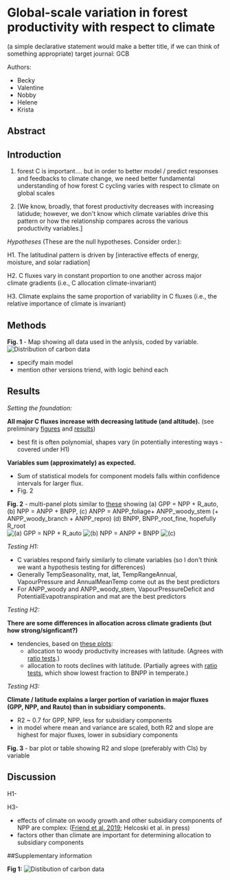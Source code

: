 # Global-scale variation in forest productivity with respect to climate
(a simple declarative statement would make a better title, if we can think of something appropriate)
target journal: GCB

Authors:
- Becky
- Valentine
- Nobby
- Helene
- Krista

## Abstract

## Introduction

1. forest C is important.... but in order to better model / predict responses and feedbacks to climate change, we need better fundamental understanding of how forest C cycling varies with respect to climate on global scales  

2. [We know, broadly, that forest productivity decreases with increasing latidude; however, we don't know which climate variables drive this pattern or how the relationship compares across the various productivity variables.]

*Hypotheses* (These are the null hypotheses. Consider order.):

H1. The latitudinal pattern is driven by [interactive effects of energy, moisture, and solar radiation]

H2. C fluxes vary in constant proportion to one another across major climate gradients (i.e., C allocation climate-invariant)

H3. Climate explains the same proportion of variability in C fluxes (i.e., the relative importance of climate is invariant)

## Methods 
**Fig. 1** - Map showing all data used in the anlysis, coded by variable.
![Distribution of carbon data](https://github.com/forc-db/Global_Productivity/blob/master/results/figures/final_figures/maps/distribution_all_variables.png)

- specify main model
- mention other versions triend, with logic behind each

## Results
*Setting the foundation:*

**All major C fluxes increase with decreasing latitude (and altitude).** (see preliminary [figures](https://github.com/forc-db/Global_Productivity/tree/master/results/figures/final_figures/scaled_best_model_with_alt) and [results](https://github.com/forc-db/Global_Productivity/blob/master/results/tables/best_model_outputs/best_model_scaled_with_ci.csv))
  - best fit is often polynomial, shapes vary (in potentially interesting ways - covered under H1)  
  
**Variables sum (approximately) as expected.**
  - Sum of statistical models for component models falls within confidence intervals for larger flux. 
  - Fig. 2
  
**Fig. 2** - multi-panel plots similar to [these](https://github.com/forc-db/Global_Productivity/tree/master/results/figures/archive/test/ratio_plots) showing (a) GPP = NPP + R_auto, (b) NPP = ANPP + BNPP, (c) ANPP = ANPP_foliage+ ANPP_woody_stem (+ ANPP_woody_branch + ANPP_repro) (d) BNPP, BNPP_root_fine, hopefully R_root  
![(a) GPP = NPP + R_auto](https://github.com/forc-db/Global_Productivity/blob/master/results/figures/final_figures/stacked_plots/NPP_to_R_auto_lat_stacked.png)
![(b) NPP = ANPP + BNPP](https://github.com/forc-db/Global_Productivity/blob/master/results/figures/final_figures/stacked_plots/ANPP_2_to_BNPP_root_lat_stacked.png)
![(c)](https://github.com/forc-db/Global_Productivity/blob/master/results/figures/final_figures/stacked_plots/ANPP_foliage_to_ANPP_woody_stem_lat_stacked.png)
    
*Testing H1:*

  - C variables respond fairly similarly to climate variables (so I don't think we want a hypothesis testing for differences)
  - Generally TempSeasonality, mat, lat, TempRangeAnnual, VapourPressure and AnnualMeanTemp come out as the best predictors
  - For ANPP_woody and ANPP_woody_stem, VapourPressureDeficit and PotentialEvapotranspiration and mat are the best predictors
  
*Testing H2:*

**There are some differences in allocation across climate gradients (but how strong/signficant?)**
  - tendencies, based on [these plots](https://github.com/forc-db/Global_Productivity/tree/master/results/figures/archive/test/ratio_plots):
    - allocation to woody productivity increases with latitude. (Agrees with [ratio tests](https://github.com/forc-db/Global_Productivity/tree/master/results/figures/archive/foliage_woody).)
    - allocation to roots declines with latitude. (Partially agrees with [ratio tests](https://github.com/forc-db/Global_Productivity/tree/master/results/figures/archive/foliage_woody), which show lowest fraction to BNPP in temperate.)

*Testing H3:*

**Climate / latitude explains a larger portion of variation in major fluxes (GPP, NPP, and Rauto) than in subsidiary components.**
  - R2  ~ 0.7 for GPP, NPP, less for subsidiary components 
  - in model where mean and variance are scaled, both R2 and slope are highest for major fluxes, lower in subsidiary components

**Fig. 3** - bar plot or table showing R2 and slope (preferably with CIs) by variable

## Discussion

H1-

H3- 
- effects of climate on woody growth and other subsidiary components of NPP are complex: ([Friend et al. 2019](https://link.springer.com/content/pdf/10.1007%2Fs13595-019-0819-x.pdf); Helcoski et al. in press)
- factors other than climate are important for determining allocation to subsidiary components

##Supplementary information

**Fig 1:**
![Distibution of carbon data](https://github.com/forc-db/Global_Productivity/blob/master/results/figures/final_figures/maps/distribution_all_samples.png)
